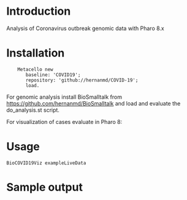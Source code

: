 # Introduction

Analysis of Coronavirus outbreak genomic data with Pharo 8.x

# Installation

```smalltalk
	Metacello new
	   baseline: 'COVID19';
	   repository: 'github://hernanmd/COVID-19';
	   load.
```

For genomic analysis install BioSmalltalk from https://github.com/hernanmd/BioSmalltalk and load and evaluate the do_analysis.st script.

For visualization of cases evaluate in Pharo 8:



# Usage

```smalltalk
BioCOVID19Viz exampleLiveData
```

# Sample output

